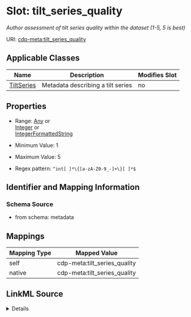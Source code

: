 

# Slot: tilt_series_quality


_Author assessment of tilt series quality within the dataset (1-5, 5 is best)_



URI: [cdp-meta:tilt_series_quality](metadatatilt_series_quality)



<!-- no inheritance hierarchy -->





## Applicable Classes

| Name | Description | Modifies Slot |
| --- | --- | --- |
| [TiltSeries](TiltSeries.md) | Metadata describing a tilt series |  no  |







## Properties

* Range: [Any](Any.md)&nbsp;or&nbsp;<br />[Integer](Integer.md)&nbsp;or&nbsp;<br />[IntegerFormattedString](IntegerFormattedString.md)

* Minimum Value: 1

* Maximum Value: 5

* Regex pattern: `^int[ ]*\{[a-zA-Z0-9_-]+\}[ ]*$`





## Identifier and Mapping Information







### Schema Source


* from schema: metadata




## Mappings

| Mapping Type | Mapped Value |
| ---  | ---  |
| self | cdp-meta:tilt_series_quality |
| native | cdp-meta:tilt_series_quality |




## LinkML Source

<details>
```yaml
name: tilt_series_quality
description: Author assessment of tilt series quality within the dataset (1-5, 5 is
  best)
from_schema: metadata
rank: 1000
alias: tilt_series_quality
owner: TiltSeries
domain_of:
- TiltSeries
range: Any
inlined: true
inlined_as_list: true
minimum_value: 1
maximum_value: 5
pattern: ^int[ ]*\{[a-zA-Z0-9_-]+\}[ ]*$
any_of:
- range: integer
  minimum_value: 1
  maximum_value: 5
- range: IntegerFormattedString

```
</details>
